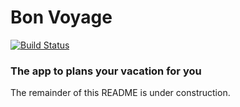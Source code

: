 # Bon Voyage

[![Build Status](https://travis-ci.org/nsemmler/bon-voyage-api.svg?branch=master)](https://travis-ci.org/nsemmler/bon-voyage-api)

### The app to plans your vacation for you

The remainder of this README is under construction.
